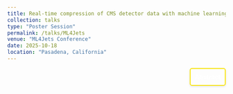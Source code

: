 ```yaml
---
title: Real-time compression of CMS detector data with machine learning $ \| \textit{ML4Jets}$
collection: talks
type: "Poster Session"
permalink: /talks/ML4Jets
venue: "ML4Jets Conference"
date: 2025-10-18
location: "Pasadena, California"
---
```


<div style="display: flex; align-items: flex-start; justify-content: flex-end; border: 2px solid #f9e40c; padding: 10px; border-radius: 5px; width: fit-content; box-shadow: 0 2px 4px rgba(0, 0, 0, 0.1); margin-left: auto;">
  <p style="margin: 0;">
    <a href="[https://indico.cern.ch/event/1405903/contributions/6166557/](https://indico.cern.ch/event/1526677/contributions/6549559/)" style="text-decoration: none; color: #ffffff; font-weight: bold;">
      Abstract
    </a>
  </p>
</div>
